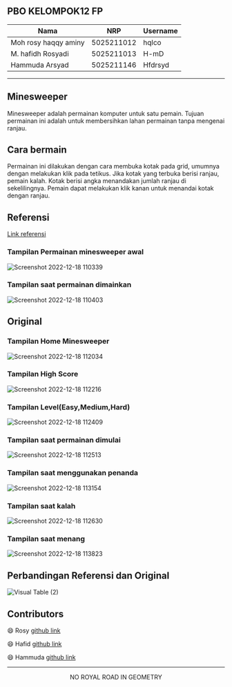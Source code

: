 ## PBO KELOMPOK12 FP
| Nama                      | NRP           |Username           |
|---------------------------|---------------|--------------|
|Moh rosy haqqy aminy       |5025211012     |hqlco          |
|M. hafidh Rosyadi          |5025211013     |H-mD           |
|Hammuda Arsyad             |5025211146     |Hfdrsyd           |

--------

## Minesweeper
Minesweeper adalah permainan komputer untuk satu pemain. Tujuan permainan ini adalah untuk membersihkan lahan permainan tanpa mengenai ranjau. 

## Cara bermain
Permainan ini dilakukan dengan cara membuka kotak pada grid, umumnya dengan melakukan klik pada tetikus. Jika kotak yang terbuka berisi ranjau, pemain kalah. Kotak berisi angka menandakan jumlah ranjau di sekelilingnya. Pemain dapat melakukan klik kanan untuk menandai kotak dengan ranjau.

## Referensi
[Link referensi](https://github.com/AlmasB/FXTutorials/blob/master/src/main/java/com/almasb/minesweeper/MinesweeperApp.java)

### Tampilan Permainan minesweeper awal

![Screenshot 2022-12-18 110339](https://user-images.githubusercontent.com/86828535/208280488-e180efa9-6938-43dd-a86e-d36716333e39.png)



### Tampilan saat permainan dimainkan

![Screenshot 2022-12-18 110403](https://user-images.githubusercontent.com/86828535/208280494-4881d3a5-9c2d-4e8f-80b0-29309790b021.png)










## Original

###  Tampilan Home Minesweeper
![Screenshot 2022-12-18 112034](https://user-images.githubusercontent.com/86828535/208280841-411aca7a-d39d-4ef0-80ac-0c9f3e172e96.png)

### Tampilan High Score

![Screenshot 2022-12-18 112216](https://user-images.githubusercontent.com/86828535/208280883-4dc0f776-8fb1-4bcf-8189-fc59b50fb5ec.png)

### Tampilan Level(Easy,Medium,Hard)

![Screenshot 2022-12-18 112409](https://user-images.githubusercontent.com/86828535/208280928-0fc468dc-b8de-4d2c-824f-7d39c16de2c1.png)

### Tampilan saat permainan dimulai

![Screenshot 2022-12-18 112513](https://user-images.githubusercontent.com/86828535/208280958-0bb25461-99b4-4edf-b030-f40cf74bec0b.png)


### Tampilan saat menggunakan penanda

![Screenshot 2022-12-18 113154](https://user-images.githubusercontent.com/86828535/208281347-d9d6f3ec-5dec-41a8-9c92-6062101d1fe7.png)

### Tampilan saat kalah

![Screenshot 2022-12-18 112630](https://user-images.githubusercontent.com/86828535/208280984-4e85d1cf-90d5-4a23-8eff-cbf41fe3ed54.png)

### Tampilan saat menang

![Screenshot 2022-12-18 113823](https://user-images.githubusercontent.com/86828535/208281516-ec50028f-1463-4417-92f5-bb57ae64d888.png)







## Perbandingan Referensi dan Original

![Visual Table (2)](https://user-images.githubusercontent.com/86828535/208280507-f08acf21-6908-4f82-94d8-54967f0602e3.jpg)


## Contributors 
😄 Rosy    [github link](https://github.com/hqlco)

😄 Hafid   [github link](https://github.com/Hfdrsyd)

😄 Hammuda [github link](https://github.com/H-mD)

-------
<p align="center"> 
  NO ROYAL ROAD IN GEOMETRY
</p>
